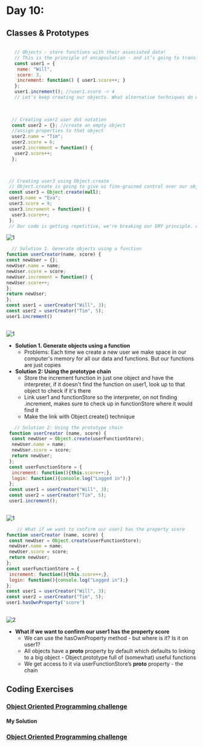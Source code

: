 
# Day 10: 
## Classes & Prototypes
 ```javascript

    // Objects - store functions with their associated data!
    // This is the principle of encapsulation - and it’s going to transform how we can ‘reason about’ our code
    const user1 = {
     name: "Will",
     score: 3,
     increment: function() { user1.score++; }
    };
    user1.increment(); //user1.score -> 4
    // Let's keep creating our objects. What alternative techniques do we have for creating objects?
   
    
 ```
  ```javascript
    // Creating user2 user dot notation
    const user2 = {}; //create an empty object
    //assign properties to that object
    user2.name = "Tim";
    user2.score = 6;
    user2.increment = function() {
     user2.score++;
    };

   
  ```
   ```javascript
    // Creating user3 using Object.create
    // Object.create is going to give us fine-grained control over our object later on
    const user3 = Object.create(null);
    user3.name = "Eva";
    user3.score = 9;
    user3.increment = function() {
     user3.score++;
    };
    // Our code is getting repetitive, we're breaking our DRY principle. And suppose we have millions of users! What could we do?

   
   ```
  ![1](https://github.com/NesrinAbuMnezel/Mastering-JavaScript-in-20-Days/assets/95749191/1a514b4d-0ddc-4d8c-b0ad-2b780780dcff)

  ```javascript
    // Solution 1. Generate objects using a function
function userCreator(name, score) {
 const newUser = {};
 newUser.name = name;
 newUser.score = score;
 newUser.increment = function() {
 newUser.score++;
 };
 return newUser;
};
const user1 = userCreator("Will", 3);
const user2 = userCreator("Tim", 5);
user1.increment()
   
   ```
  ![1](https://github.com/NesrinAbuMnezel/Mastering-JavaScript-in-20-Days/assets/95749191/9563a9d5-52f1-4619-8832-2229e7ac7f1c)

* **Solution 1. Generate objects using a function**
  - Problems: Each time we create a new user we make space in our computer's memory for all our data and functions. But our functions are just copies
* **Solution 2: Using the prototype chain**
  - Store the increment function in just one object and have the interpreter, if it doesn't find the function on user1, look up to that object to check if it's there
  - Link user1 and functionStore so the interpreter, on not finding .increment, makes sure to check up in functionStore where it would find it
  - Make the link with Object.create() technique
 ```javascript
    // Solution 2: Using the prototype chain
  function userCreator (name, score) {
   const newUser = Object.create(userFunctionStore);
   newUser.name = name;
   newUser.score = score;
   return newUser;
  };
  const userFunctionStore = {
   increment: function(){this.score++;},
   login: function(){console.log("Logged in");}
  };
  const user1 = userCreator("Will", 3);
  const user2 = userCreator("Tim", 5);
  user1.increment();
   
   ```
  ![1](https://github.com/NesrinAbuMnezel/Mastering-JavaScript-in-20-Days/assets/95749191/6c94e3fa-7bec-4b64-8e60-2267fc2267f5)

```javascript
    // What if we want to confirm our user1 has the property score
function userCreator (name, score) {
 const newUser = Object.create(userFunctionStore);
 newUser.name = name;
 newUser.score = score;
 return newUser;
};
const userFunctionStore = {
 increment: function(){this.score++;},
 login: function(){console.log("Logged in");}
};
const user1 = userCreator("Will", 3);
const user2 = userCreator("Tim", 5);
user1.hasOwnProperty('score') 
   
   ```
   ![2](https://github.com/NesrinAbuMnezel/Mastering-JavaScript-in-20-Days/assets/95749191/0606d5ca-d6cf-4462-948d-32eff0c6d7d2)

* **What if we want to confirm our user1 has the property score**
  - We can use the hasOwnProperty method - but where is it? Is it on user1?
  - All objects have a __proto__ property by default which defaults to linking to a big object - Object.prototype full of (somewhat) useful functions
  - We get access to it via userFunctionStore’s __proto__ property - the chain
    

  


## Coding Exercises

### [Object Oriented Programming challenge](https://www.freecodecamp.org/learn/javascript-algorithms-and-data-structures/#object-oriented-programming)

#### My Solution
### [Object Oriented Programming challenge](https://www.freecodecamp.org/Nesrin)





